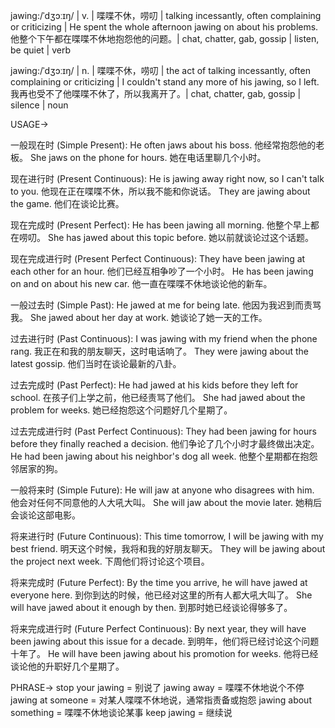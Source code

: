 jawing:/ˈdʒɔːɪŋ/ | v. | 喋喋不休，唠叨 | talking incessantly, often complaining or criticizing |  He spent the whole afternoon jawing on about his problems. 他整个下午都在喋喋不休地抱怨他的问题。| chat, chatter, gab, gossip | listen, be quiet | verb

jawing:/ˈdʒɔːɪŋ/ | n. | 喋喋不休，唠叨 | the act of talking incessantly, often complaining or criticizing |  I couldn't stand any more of his jawing, so I left. 我再也受不了他喋喋不休了，所以我离开了。| chat, chatter, gab, gossip | silence | noun


USAGE->

一般现在时 (Simple Present):
He often jaws about his boss. 他经常抱怨他的老板。
She jaws on the phone for hours. 她在电话里聊几个小时。

现在进行时 (Present Continuous):
He is jawing away right now, so I can't talk to you. 他现在正在喋喋不休，所以我不能和你说话。
They are jawing about the game. 他们在谈论比赛。

现在完成时 (Present Perfect):
He has been jawing all morning. 他整个早上都在唠叨。
She has jawed about this topic before. 她以前就谈论过这个话题。

现在完成进行时 (Present Perfect Continuous):
They have been jawing at each other for an hour. 他们已经互相争吵了一个小时。
He has been jawing on and on about his new car. 他一直在喋喋不休地谈论他的新车。

一般过去时 (Simple Past):
He jawed at me for being late. 他因为我迟到而责骂我。
She jawed about her day at work. 她谈论了她一天的工作。

过去进行时 (Past Continuous):
I was jawing with my friend when the phone rang. 我正在和我的朋友聊天，这时电话响了。
They were jawing about the latest gossip. 他们当时在谈论最新的八卦。

过去完成时 (Past Perfect):
He had jawed at his kids before they left for school. 在孩子们上学之前，他已经责骂了他们。
She had jawed about the problem for weeks. 她已经抱怨这个问题好几个星期了。

过去完成进行时 (Past Perfect Continuous):
They had been jawing for hours before they finally reached a decision. 他们争论了几个小时才最终做出决定。
He had been jawing about his neighbor's dog all week. 他整个星期都在抱怨邻居家的狗。

一般将来时 (Simple Future):
He will jaw at anyone who disagrees with him. 他会对任何不同意他的人大吼大叫。
She will jaw about the movie later. 她稍后会谈论这部电影。

将来进行时 (Future Continuous):
This time tomorrow, I will be jawing with my best friend. 明天这个时候，我将和我的好朋友聊天。
They will be jawing about the project next week.  下周他们将讨论这个项目。

将来完成时 (Future Perfect):
By the time you arrive, he will have jawed at everyone here.  到你到达的时候，他已经对这里的所有人都大吼大叫了。
She will have jawed about it enough by then. 到那时她已经谈论得够多了。

将来完成进行时 (Future Perfect Continuous):
By next year, they will have been jawing about this issue for a decade. 到明年，他们将已经讨论这个问题十年了。
He will have been jawing about his promotion for weeks.  他将已经谈论他的升职好几个星期了。


PHRASE->
stop your jawing = 别说了
jawing away = 喋喋不休地说个不停
jawing at someone = 对某人喋喋不休地说，通常指责备或抱怨
jawing about something = 喋喋不休地谈论某事
keep jawing = 继续说
